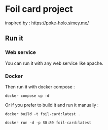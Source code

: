 # Foil card project
inspired by : https://poke-holo.simey.me/

## Run it

### Web service

You can run it with any web service like apache.

### Docker

Then run it with docker compose :

<code>docker compose up -d</code>

Or if you prefer to build it and run it manually :

<code>docker build -t foil-card:latest .</code>

<code>docker run -d -p 80:80 foil-card:latest</code>